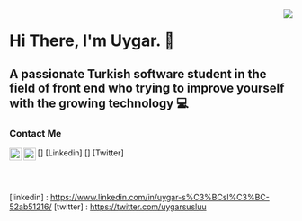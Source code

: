 <img src="https://media.giphy.com/media/H3CViADSOAHdK/giphy.gif" align="right" width="" height="">

# Hi There, I'm Uygar. :wave:

## A passionate Turkish software student in the field of front end who trying to improve yourself with the growing technology :computer:

### Contact Me

[<img width="22" src="https://unpkg.com/simple-icons@v5/icons/linkedin.svg" align="left"/>] [Linkedin]
[<img width="22" src="https://unpkg.com/simple-icons@v5/icons/twitter.svg" align="left"/>] [Twitter]

<br>
<br>

[linkedin] : https://www.linkedin.com/in/uygar-s%C3%BCsl%C3%BC-52ab51216/ 
[twitter] : https://twitter.com/uygarsusluu
